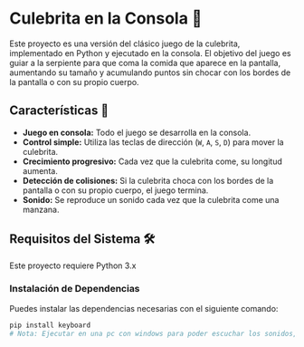 # Culebrita en la Consola 🐍

Este proyecto es una versión del clásico juego de la culebrita, implementado en Python y ejecutado en la consola. El objetivo del juego es guiar a la serpiente para que coma la comida que aparece en la pantalla, aumentando su tamaño y acumulando puntos sin chocar con los bordes de la pantalla o con su propio cuerpo.

## Características 🚀

- **Juego en consola:** Todo el juego se desarrolla en la consola.
- **Control simple:** Utiliza las teclas de dirección (`W`, `A`, `S`, `D`) para mover la culebrita.
- **Crecimiento progresivo:** Cada vez que la culebrita come, su longitud aumenta.
- **Detección de colisiones:** Si la culebrita choca con los bordes de la pantalla o con su propio cuerpo, el juego termina.
- **Sonido:** Se reproduce un sonido cada vez que la culebrita come una manzana.

## Requisitos del Sistema 🛠️

Este proyecto requiere Python 3.x

### Instalación de Dependencias

Puedes instalar las dependencias necesarias con el siguiente comando:

```bash
pip install keyboard
# Nota: Ejecutar en una pc con windows para poder escuchar los sonidos, si lo haces en linux no se escucharan
```
